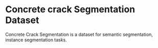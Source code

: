 # Concrete crack Segmentation Dataset

Concrete Crack Segmentation is a dataset for semantic segmentation, instance segmentation tasks.